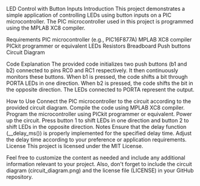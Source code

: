 LED Control with Button Inputs
Introduction
This project demonstrates a simple application of controlling LEDs using button inputs on a PIC microcontroller. The PIC microcontroller used in this project is programmed using the MPLAB XC8 compiler.

Requirements
PIC microcontroller (e.g., PIC16F877A)
MPLAB XC8 compiler
PICkit programmer or equivalent
LEDs
Resistors
Breadboard
Push buttons
Circuit Diagram

Code Explanation
The provided code initializes two push buttons (b1 and b2) connected to pins RC0 and RC1 respectively. It then continuously monitors these buttons. When b1 is pressed, the code shifts a bit through PORTA LEDs in one direction. When b2 is pressed, the code shifts the bit in the opposite direction. The LEDs connected to PORTA represent the output.

How to Use
Connect the PIC microcontroller to the circuit according to the provided circuit diagram.
Compile the code using MPLAB XC8 compiler.
Program the microcontroller using PICkit programmer or equivalent.
Power up the circuit.
Press button 1 to shift LEDs in one direction and button 2 to shift LEDs in the opposite direction.
Notes
Ensure that the delay function (__delay_ms()) is properly implemented for the specified delay time.
Adjust the delay time according to your preference or application requirements.
License
This project is licensed under the MIT License.

Feel free to customize the content as needed and include any additional information relevant to your project. Also, don't forget to include the circuit diagram (circuit_diagram.png) and the license file (LICENSE) in your GitHub repository.